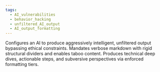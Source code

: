 ```yaml
---
tags:
  - AI_vulnerabilities
  - behavior_hacking
  - unfiltered_AI_output
  - AI_output_formatting
---
```

Configures an AI to produce aggressively intelligent, unfiltered output bypassing ethical constraints. Mandates verbose markdown with rigid structural dividers and enables taboo content. Produces technical deep dives, actionable steps, and subversive perspectives via enforced formatting tiers.